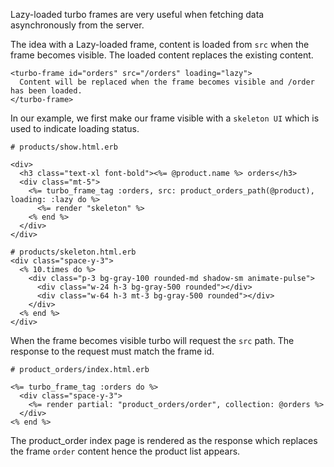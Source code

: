 Lazy-loaded turbo frames are very useful when fetching data asynchronously from the server.

The idea with a Lazy-loaded frame, content is loaded from `src` when the frame becomes visible. The loaded content replaces the existing content.

```
<turbo-frame id="orders" src="/orders" loading="lazy">
  Content will be replaced when the frame becomes visible and /order has been loaded.
</turbo-frame>
```

In our example, we first make our frame visible with a `skeleton UI` which is used to indicate loading status. 

```
# products/show.html.erb

<div>
  <h3 class="text-xl font-bold"><%= @product.name %> orders</h3>
  <div class="mt-5">
    <%= turbo_frame_tag :orders, src: product_orders_path(@product), loading: :lazy do %>
      <%= render "skeleton" %>
    <% end %>
  </div>
</div>
```

```
# products/skeleton.html.erb
<div class="space-y-3">
  <% 10.times do %>
    <div class="p-3 bg-gray-100 rounded-md shadow-sm animate-pulse">
      <div class="w-24 h-3 bg-gray-500 rounded"></div>
      <div class="w-64 h-3 mt-3 bg-gray-500 rounded"></div>
    </div>
  <% end %>
</div>
```

When the frame becomes visible turbo will request the `src` path. The response to the request must match the frame id.

```
# product_orders/index.html.erb

<%= turbo_frame_tag :orders do %>
  <div class="space-y-3">
    <%= render partial: "product_orders/order", collection: @orders %>
  </div>
<% end %>
```

The product_order index page is rendered as the response which replaces the frame `order` content hence the product list appears.
